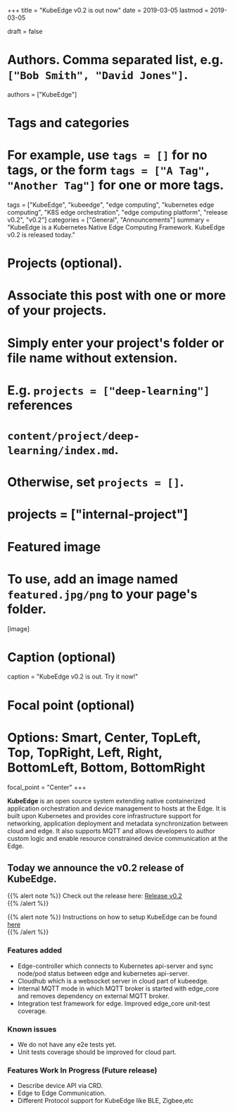 +++
title = "KubeEdge v0.2 is out now"
date = 2019-03-05
lastmod = 2019-03-05

draft = false

# Authors. Comma separated list, e.g. `["Bob Smith", "David Jones"]`.
authors = ["KubeEdge"]

# Tags and categories
# For example, use `tags = []` for no tags, or the form `tags = ["A Tag", "Another Tag"]` for one or more tags.
tags = ["KubeEdge", "kubeedge", "edge computing", "kubernetes edge computing", "K8S edge orchestration", "edge computing platform", "release v0.2", "v0.2"]
categories = ["General", "Announcements"]
summary = "KubeEdge is a Kubernetes Native Edge Computing Framework. KubeEdge v0.2 is released today."

# Projects (optional).
#   Associate this post with one or more of your projects.
#   Simply enter your project's folder or file name without extension.
#   E.g. `projects = ["deep-learning"]` references 
#   `content/project/deep-learning/index.md`.
#   Otherwise, set `projects = []`.
# projects = ["internal-project"]

# Featured image
# To use, add an image named `featured.jpg/png` to your page's folder. 
[image]
  # Caption (optional)
  caption = "KubeEdge v0.2 is out. Try it now!"

  # Focal point (optional)
  # Options: Smart, Center, TopLeft, Top, TopRight, Left, Right, BottomLeft, Bottom, BottomRight
  focal_point = "Center"
+++



**KubeEdge** is an open source system extending native containerized application orchestration and device management to hosts at the Edge. It is built upon Kubernetes and provides core infrastructure support for networking, application deployment and metadata synchronization between cloud and edge. It also supports MQTT and allows developers to author custom logic and enable resource constrained device communication at the Edge.  

## **Today we announce the v0.2 release of KubeEdge.**

{{% alert note %}}
Check out the release here:  [Release v0.2](https://github.com/kubeedge/kubeedge/releases/tag/v0.2)  
{{% /alert %}}

{{% alert note %}}
Instructions on how to setup KubeEdge can be found [here](https://github.com/kubeedge/kubeedge#usage)  
{{% /alert %}}

### Features added  
- Edge-controller which connects to Kubernetes api-server and sync node/pod status between edge and kubernetes api-server.  
- Cloudhub which is a websocket server in cloud part of kubeedge.
- Internal MQTT mode in which MQTT broker is started with edge_core and removes dependency on external MQTT broker.
- Integration test framework for edge. Improved edge_core unit-test coverage.

### Known issues  
- We do not have any e2e tests yet.  
- Unit tests coverage should be improved for cloud part.

### Features Work In Progress (Future release)  
- Describe device API via CRD.
- Edge to Edge Communication.
- Different Protocol support for KubeEdge like BLE, Zigbee,etc





